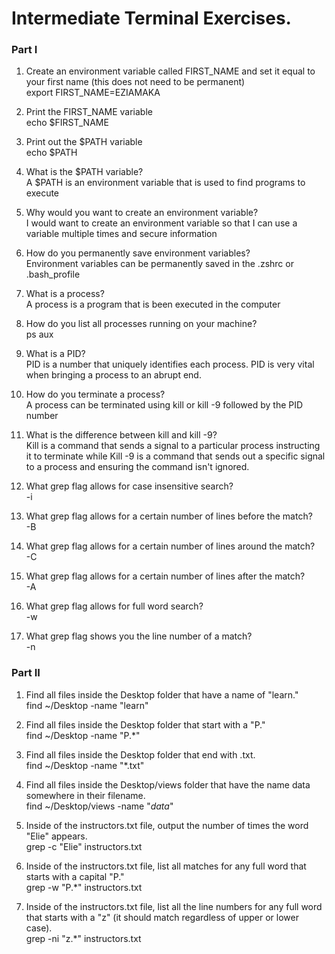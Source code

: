 # Intermediate Terminal Exercises. 

### Part I

1. Create an environment variable called FIRST_NAME and set it equal to your first name (this does not need to be permanent)
  <br/>export FIRST_NAME=EZIAMAKA

2. Print the FIRST_NAME variable
  <br/> echo $FIRST_NAME

3. Print out the $PATH variable
  <br/> echo $PATH

4. What is the $PATH variable?
  <br/>A $PATH is an environment variable that is used to find programs to execute

5. Why would you want to create an environment variable?
  <br/>  I would want to create an environment variable so that I can use a variable multiple times and secure information

6. How do you permanently save environment variables?
<br/>Environment variables can be permanently saved in the .zshrc or .bash_profile

7. What is a process?
  <br/>A process is a program that is been executed in the computer

8. How do you list all processes running on your machine?
  <br/>ps aux

9. What is a PID?
<br/> PID is a number that uniquely identifies each process. PID is very vital when bringing a process to an abrupt end.

10. How do you terminate a process?
  <br/> A process can be terminated using kill or kill -9 followed by the PID number

11. What is the difference between kill and kill -9?
  <br/> Kill is a command that sends a signal to a particular process instructing it to terminate while Kill -9 is a command that sends out a specific signal to a process and ensuring the command isn't ignored.

12. What grep flag allows for case insensitive search?
  <br/> -i

13. What grep flag allows for a certain number of lines before the match?
    <br/> -B

14. What grep flag allows for a certain number of lines around the match?
    <br/> -C

15. What grep flag allows for a certain number of lines after the match?
    <br/> -A

16. What grep flag allows for full word search?
    <br/> -w

17. What grep flag shows you the line number of a match?
    <br/> -n



### Part II

1. Find all files inside the Desktop folder that have a name of "learn."
    <br/> find ~/Desktop -name "learn"

2. Find all files inside the Desktop folder that start with a "P."
    <br/>  find ~/Desktop -name "P.*"

3. Find all files inside the Desktop folder that end with .txt.
    <br/>  find ~/Desktop -name "*.txt"

4. Find all files inside the Desktop/views folder that have the name data somewhere in their filename.
    <br/>  find ~/Desktop/views -name "*data*"

5. Inside of the instructors.txt file, output the number of times the word "Elie" appears.
    <br/> grep -c "Elie" instructors.txt

6. Inside of the instructors.txt file, list all matches for any full word that starts with a capital "P."
    <br/> grep -w "P.*" instructors.txt

7. Inside of the instructors.txt file, list all the line numbers for any full word that starts with a "z" (it should match regardless of upper or lower case).
    <br/> grep -ni "z.*" instructors.txt